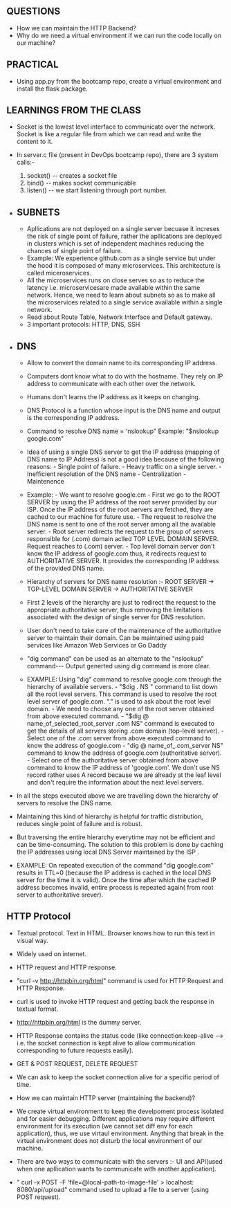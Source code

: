 ## QUESTIONS
- How we can maintain the HTTP Backend?
- Why do we need a virtual environment if we can run the code locally on our machine?

## PRACTICAL
- Using app.py from the bootcamp repo, create a virtual environment and install the flask package.

## LEARNINGS FROM THE CLASS
- Socket is the lowest level interface to communicate over the network. Socket is like a regular file from which we can read and write the content to it.
- In server.c file (present in DevOps bootcamp repo), there are 3 system calls:- 
   1. socket() -- creates a socket file
   2. bind() -- makes socket communicable
   3. listen() -- we start listening through port number.
   
- ## SUBNETS
  - Apllications are not deployed on a single server becuase it increses the risk of single point of failure, rather the apllications are deployed in clusters which is set of independent machines reducing the chances of single point of failure.
  - Example: We experience github.com as a single service but under the hood it is composed of many microservices. This architecture is called miceroservices.
  - All the microservices runs on close serves so as to reduce the latency i.e. microservicesare made available within the same network. Hence, we need to learn about subnets so as to make all the microservices related to a single service available within a single network.
  - Read about Route Table, Network Interface and Default gateway.
  - 3 important protocols: HTTP, DNS, SSH
  
- ## DNS
  - Allow to convert the domain name to its corresponding IP address.
  - Computers dont know what to do with the hostname. They rely on IP address to communicate with each other over the network.
  - Humans don't learns the IP address as it keeps on changing.
  - DNS Protocol is a function whose input is the DNS name and output is the corresponding IP address.
  - Command to resolve DNS name = 'nslookup"
    Example: "$nslookup google.com"
  - Idea of using a single DNS server to get the IP address (mapping of DNS name to IP Address) is not a good idea because of the following reasons:
            - Single point of failure.
            - Heavy traffic on a single server.
            - Inefficient resolution of the DNS name
            - Centralization
            - Maintenence
  - Example:
            - We want to resolve google.cm
            - First we go to the ROOT SERVER by using the IP address of the root server provided by our ISP. Once the IP address of the root aervers are fetched,               they are cached to our machine for future use.
            - The request to resolve the DNS name is sent to one of the root server among all the available server.
            - Root server redirects the request to the group of servers responsible for (.com) domain aclled TOP LEVEL DOMAIN SERVER. Request reaches to (.com)                 server.
            - Top level domain server don't know the IP address of google.com thus, it redirects request to AUTHORITATIVE SERVER. It provides the corresponding IP               address of the provided DNS name.
           
  - Hierarchy of servers for DNS name resolution :- 
                            ROOT SERVER ->  TOP-LEVEL DOMAIN SERVER ->  AUTHORITATIVE SERVER
  - First 2 levels of the hierarchy are just to redirect the request to the appropriate authoritative server, thus removing the limitations associated with the       design of single server for DNS resolution.
  - User don't need to take care of the maintenance of the authoritative server to maintain their domain. Can be maintained using paid services like Amazon Web       Services or Go Daddy
  
  - "dig command" can be used as an alternate to the "nslookup" command--- Output generted using dig command is more clear.
  
  - EXAMPLE: Using "dig" command to resolve google.com through the hierarchy of available servers.
               - "$dig . NS " command to list down all the root level servers. This command is used to resolve the root level server of google.com. "." is used to                   ask about the root level domain.
               - We need to choose any one of the root server obtained from above executed command.
               - "$dig @ name_of_selected_root_server .com NS" command is executed to get the details of all servers storing .com domain (top-level server).
               - Select one of the .com server from above executed command to know the address of google.com
               - "dig @ name_of_.com_server NS" command to know the address of google.com (authoritative server).
               - Select one of the authoritative server obtained from above command to know the IP address of 'google.com'. We don't use NS record rather uses A                    record because we are already at the leaf level and don't require the information about the next level servers.
 
 - In all the steps executed above we are travelling down the hierarchy of servers to resolve the DNS name.
 - Maintaining this kind of hierarchy is helpful for traffic distribution, reduces single point of failure and is robust.
 - But traversing the entire hierarchy everytime may not be efficient and can be time-consuming. The solution to this problem is done by caching the IP addresses    using local DNS Server maintained by the ISP .
 - EXAMPLE: On repeated execution of the command "dig google.com" results in TTL=0 (because the IP address is cached in the local DNS server for the time it is               valid). Once the time after which the cached IP address becomes invalid, entire process is repeated again( from root server to authoritative srever).
 
 ## HTTP Protocol
 - Textual protocol. Text in HTML. Browser knows how to run this text in visual way.
 - Widely used on internet.
 - HTTP request and HTTP response.
 - "curl -v http://httpbin.org/html" command is used for HTTP Request and HTTP Response.
 - curl is used to invoke HTTP request and getting back the response in textual format.
 - http://httpbin.org/html is the dummy server.
 - HTTP Response contains the status code (like connection:keep-alive --> i.e. the socket connection is kept alive to allow communication corresponding to future    requests easily).
 - GET & POST REQUEST, DELETE REQUEST
 - We can ask to keep the socket connection alive for a specific period of time.
 
 - How we can maintain HTTP server (maintaining the backend)?
 - We create virtual environment to keep the develpoment process isolated and for easier debugging. Different applications may require different environment for its execution (we cannot set diff env for each application), thus, we use virtaul environment. Anything that break in the virtual environment does not disturb the local environment of our machine.
 - There are two ways to communicate with the servers :- UI and API(used when one apllication wants to communicate with another application).
 - " curl -x POST -F 'file=@local-path-to-image-file' > localhost: 8080/api/upload" command used to upload a file to a server (using POST request).
 
                                  
                          
                              
